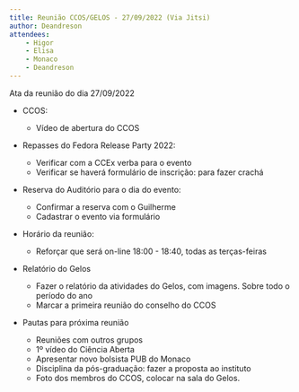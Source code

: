 ```yaml
---
title: Reunião CCOS/GELOS - 27/09/2022 (Via Jitsi)
author: Deandreson
attendees:
    - Higor
    - Elisa
    - Monaco
    - Deandreson
---
```


Ata da reunião do dia 27/09/2022

- CCOS:
    - Vídeo de abertura do CCOS
- Repasses do Fedora Release Party 2022:
    - Verificar com a CCEx verba para o evento
    - Verificar se haverá formulário de inscrição: para fazer crachá
- Reserva do Auditório para o dia do evento:
    - Confirmar a reserva com o Guilherme
    - Cadastrar o evento via formulário
- Horário da reunião:
    - Reforçar que será on-line 18:00 - 18:40, todas as terças-feiras
- Relatório do Gelos
    - Fazer o relatório da atividades do Gelos, com imagens. Sobre todo o período do ano
    - Marcar a primeira reunião do conselho do CCOS

- Pautas para próxima reunião
    - Reuniões com outros grupos
    - 1º vídeo do Ciência Aberta
    - Apresentar novo bolsista  PUB do Monaco
    - Disciplina da pós-graduação: fazer a proposta ao instituto
    - Foto dos membros do CCOS, colocar na sala do Gelos.

